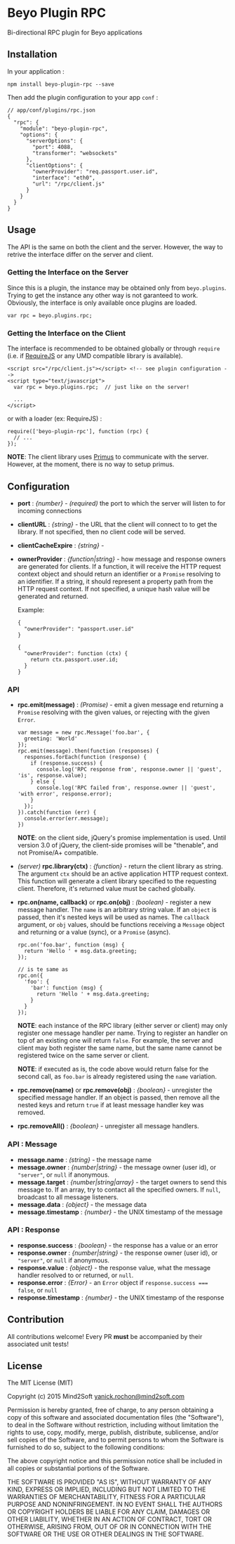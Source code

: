 # Beyo Plugin RPC

Bi-directional RPC plugin for Beyo applications


## Installation

In your application :

```
npm install beyo-plugin-rpc --save
```

Then add the plugin configuration to your app `conf` :

```
// app/conf/plugins/rpc.json
{
  "rpc": {
    "module": "beyo-plugin-rpc",
    "options": {
      "serverOptions": {
        "port": 4088,
        "transformer": "websockets"
      },
      "clientOptions": {
        "ownerProvider": "req.passport.user.id",
        "interface": "eth0",
        "url": "/rpc/client.js"
      }
    }
  }
}
```


## Usage

The API is the same on both the client and the server. However, the way to retrive the interface differ on the server and client.


### Getting the Interface on the Server

Since this is a plugin, the instance may be obtained only from `beyo.plugins`. Trying to get the instance any other way is not garanteed to work. Obviously, the interface is only available once plugins are loaded.

```
var rpc = beyo.plugins.rpc;
```


### Getting the Interface on the Client

The interface is recommended to be obtained globally or through `require` (i.e. if [RequireJS](http://www.requirejs.org/) or any UMD compatible library is available).

```
<script src="/rpc/client.js"></script> <!-- see plugin configuration -->
<script type="text/javascript">
  var rpc = beyo.plugins.rpc;  // just like on the server!

  ...
</script>
```

or with a loader (ex: RequireJS) :

```
require(['beyo-plugin-rpc'], function (rpc) {
  // ...
});
```

**NOTE**: The client library uses [Primus](https://github.com/primus/primus) to communicate with the server. However, at the moment, there is no way to setup primus.


## Configuration

* **port** : *{number}* - *(required)* the port to which the server will listen to for incoming connections
* **clientURL** : *{string}* - the URL that the client will connect to to get the library. If not specified, then no client code will be served.
* **clientCacheExpire** : *{string}* - 
* **ownerProvider** : *{function|string}* - how message and response owners are generated for clients. If a function, it will receive the HTTP request context object and should return an identifier or a `Promise` resolving to an identifier. If a string, it should represent a property path from the HTTP request context. If not specified, a unique hash value will be generated and returned.
  
  Example:
  ```
  {
    "ownerProvider": "passport.user.id"
  }
  ```

  ```
  {
    "ownerProvider": function (ctx) {
      return ctx.passport.user.id;
    }
  }
  ```


### API

* **rpc.emit(message)** : *(Promise)* - emit a given message end returning a `Promise` resolving with the given values, or rejecting with the given `Error`.

  ```
  var message = new rpc.Message('foo.bar', {
    greeting: 'World'
  });
  rpc.emit(message).then(function (responses) {
    responses.forEach(function (response) {
      if (response.success) {
        console.log('RPC response from', response.owner || 'guest', 'is', response.value);
      } else {
        console.log('RPC failed from', response.owner || 'guest', 'with error', response.error);
      }
    });
  }).catch(function (err) {
    console.error(err.message);
  })
  ```

  **NOTE**: on the client side, jQuery's promise implementation is used. Until version 3.0 of jQuery, the client-side promises will be "thenable", and not Promise/A+ compatible.

* *(server)* **rpc.library(ctx)** : *{function}* - return the client library as string. The argument `ctx` should be an active application HTTP request context. This function will generate a client library specified to the requesting client. Therefore, it's returned value must be cached globally.

* **rpc.on(name, callback)** or **rpc.on(obj)** : *(boolean)* - register a new message handler. The `name` is an arbitrary string value. If an `object` is passed, then it's nested keys will be used as names. The `callback` argument, or `obj` values, should be functions receiving a `Message` object and returning or a value (sync), or a `Promise` (async).
 
  ```
  rpc.on('foo.bar', function (msg) {
    return 'Hello ' + msg.data.greeting;
  });

  // is te same as
  rpc.on({
    'foo': {
      'bar': function (msg) { 
        return 'Hello ' + msg.data.greeting;
      }
    }
  });
  ```

  **NOTE**: each instance of the RPC library (either server or client) may only register one message handler per name. Trying to register an handler on top of an existing one will return `false`. For example, the server and client may both register the same name, but the same name cannot be registered twice on the same server or client.

  **NOTE**: if executed as is, the code above would return false for the second call, as `foo.bar` is already registered using the `name` variation.

* **rpc.remove(name)** or **rpc.remove(obj)** : *{boolean}* - unregister the specified message handler. If an object is passed, then remove all the nested keys and return `true` if at least message handler key was removed.

* **rpc.removeAll()** : *{boolean}* - unregister all message handlers.


### API : Message

* **message.name** : *(string}* - the message name
* **message.owner** : *{number|string}* - the message owner (user id), or `"server"`, or `null` if anonymous.
* **message.target** : *{number|string|array}* - the target owners to send this message to. If an array, try to contact all the specified owners. If `null`, broadcast to all message listeners.
* **message.data** : *{object}* - the message data
* **message.timestamp** : *{number}* - the UNIX timestamp of the message


### API : Response

* **response.success** : *{boolean}* - the response has a value or an error
* **response.owner** : *{number|string}* - the response owner (user id), or `"server"`, or `null` if anonymous.
* **response.value** : *{object}* - the response value, what the message handler resolved to or returned, or `null`.
* **response.error** : *{Error}* - an `Error` object if `response.success === false`, or `null`
* **response.timestamp** : *{number}* - the UNIX timestamp of the response


## Contribution

All contributions welcome! Every PR **must** be accompanied by their associated
unit tests!


## License

The MIT License (MIT)

Copyright (c) 2015 Mind2Soft <yanick.rochon@mind2soft.com>

Permission is hereby granted, free of charge, to any person obtaining a copy of
this software and associated documentation files (the "Software"), to deal in
the Software without restriction, including without limitation the rights to
use, copy, modify, merge, publish, distribute, sublicense, and/or sell copies of
the Software, and to permit persons to whom the Software is furnished to do so,
subject to the following conditions:

The above copyright notice and this permission notice shall be included in all
copies or substantial portions of the Software.

THE SOFTWARE IS PROVIDED "AS IS", WITHOUT WARRANTY OF ANY KIND, EXPRESS OR
IMPLIED, INCLUDING BUT NOT LIMITED TO THE WARRANTIES OF MERCHANTABILITY, FITNESS
FOR A PARTICULAR PURPOSE AND NONINFRINGEMENT. IN NO EVENT SHALL THE AUTHORS OR
COPYRIGHT HOLDERS BE LIABLE FOR ANY CLAIM, DAMAGES OR OTHER LIABILITY, WHETHER
IN AN ACTION OF CONTRACT, TORT OR OTHERWISE, ARISING FROM, OUT OF OR IN
CONNECTION WITH THE SOFTWARE OR THE USE OR OTHER DEALINGS IN THE SOFTWARE.
